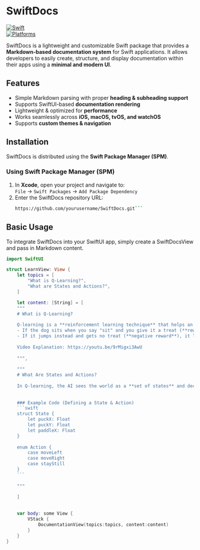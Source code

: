 # SwiftDocs  

[![Swift](https://img.shields.io/badge/Swift-5.7-orange.svg)](https://swift.org)  
[![Platforms](https://img.shields.io/badge/platforms-macOS%20|%20iOS%20|%20tvOS%20|%20watchOS-blue.svg)](https://developer.apple.com)  

SwiftDocs is a lightweight and customizable Swift package that provides a **Markdown-based documentation system** for Swift applications. It allows developers to easily create, structure, and display documentation within their apps using a **minimal and modern UI**.

## **Features**
-  Simple Markdown parsing with proper **heading & subheading support**  
-  Supports SwiftUI-based **documentation rendering**  
-  Lightweight & optimized for **performance**  
-  Works seamlessly across **iOS, macOS, tvOS, and watchOS**  
-  Supports **custom themes & navigation**  

## **Installation**  
SwiftDocs is distributed using the **Swift Package Manager (SPM)**.  

### **Using Swift Package Manager (SPM)**
1. In **Xcode**, open your project and navigate to:  
   `File` → `Swift Packages` → `Add Package Dependency`  
2. Enter the SwiftDocs repository URL:  
   ```sh
   https://github.com/yourusername/SwiftDocs.git```


## **Basic Usage**
To integrate SwiftDocs into your SwiftUI app, simply create a SwiftDocsView and pass in Markdown content.

```swift
import SwiftUI

struct LearnView: View {
    let topics = [
        "What is Q-Learning?",
        "What are States and Actions?",
    ]

    let content: [String] = [
    """
    # What is Q-Learning?
    
    Q-learning is a **reinforcement learning technique** that helps an agent learn the best actions by exploring different choices and learning from rewards. Think of it as **training a dog**:  
    - If the dog sits when you say "sit" and you give it a treat (**reward**), it learns that sitting is a good action.
    - If it jumps instead and gets no treat (**negative reward**), it learns that jumping isn't useful.
   
    Video Explanation: https://youtu.be/9rMigxi3AwU
    
    """,
    
    """
    # What Are States and Actions?
    
    In Q-learning, the AI sees the world as a **set of states** and decides what **actions** to take.  
    
    
    ### Example Code (Defining a State & Action)
    ```swift
    struct State {
        let puckX: Float
        let puckY: Float
        let paddleX: Float
    }
    
    enum Action {
        case moveLeft
        case moveRight
        case stayStill
    }
    ```
 
    """
  
    ]

    
    var body: some View {            
        VStack {
            DocumentationView(topics:topics, content:content)
        }
    }
}

```

